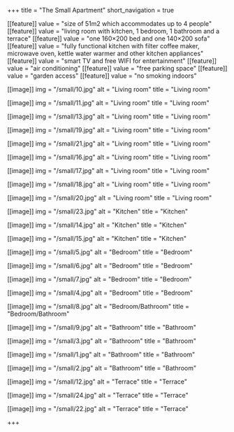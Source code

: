 +++
title = "The Small Apartment"
short_navigation = true

[[feature]]
  value = "size of 51m2 which accommodates up to 4 people"
[[feature]]
  value = "living room with kitchen, 1 bedroom, 1 bathroom and a terrace"
[[feature]]
  value = "one 160×200 bed and one 140×200 sofa"
[[feature]]
  value = "fully functional kitchen with filter coffee maker, microwave oven, kettle water warmer and other kitchen appliances"
[[feature]]
  value = "smart TV and free WIFI for entertainment"
[[feature]]
  value = "air conditioning"
[[feature]]
  value = "free parking space"
[[feature]]
  value = "garden access"
[[feature]]
  value = "no smoking indoors"

[[image]]
  img = "/small/10.jpg"
  alt = "Living room"
  title = "Living room"

[[image]]
  img = "/small/11.jpg"
  alt = "Living room"
  title = "Living room"

[[image]]
  img = "/small/13.jpg"
  alt = "Living room"
  title = "Living room"

[[image]]
  img = "/small/19.jpg"
  alt = "Living room"
  title = "Living room"

[[image]]
  img = "/small/21.jpg"
  alt = "Living room"
  title = "Living room"

[[image]]
  img = "/small/16.jpg"
  alt = "Living room"
  title = "Living room"

[[image]]
  img = "/small/17.jpg"
  alt = "Living room"
  title = "Living room"

[[image]]
  img = "/small/18.jpg"
  alt = "Living room"
  title = "Living room"

[[image]]
  img = "/small/20.jpg"
  alt = "Living room"
  title = "Living room"

[[image]]
  img = "/small/23.jpg"
  alt = "Kitchen"
  title = "Kitchen"

[[image]]
  img = "/small/14.jpg"
  alt = "Kitchen"
  title = "Kitchen"

[[image]]
  img = "/small/15.jpg"
  alt = "Kitchen"
  title = "Kitchen"

[[image]]
  img = "/small/5.jpg"
  alt = "Bedroom"
  title = "Bedroom"

[[image]]
  img = "/small/6.jpg"
  alt = "Bedroom"
  title = "Bedroom"

[[image]]
  img = "/small/7.jpg"
  alt = "Bedroom"
  title = "Bedroom"

[[image]]
  img = "/small/4.jpg"
  alt = "Bedroom"
  title = "Bedroom"

[[image]]
  img = "/small/8.jpg"
  alt = "Bedroom/Bathroom"
  title = "Bedroom/Bathroom"

[[image]]
  img = "/small/9.jpg"
  alt = "Bathroom"
  title = "Bathroom"

[[image]]
  img = "/small/3.jpg"
  alt = "Bathroom"
  title = "Bathroom"

[[image]]
  img = "/small/1.jpg"
  alt = "Bathroom"
  title = "Bathroom"

[[image]]
  img = "/small/2.jpg"
  alt = "Bathroom"
  title = "Bathroom"

[[image]]
  img = "/small/12.jpg"
  alt = "Terrace"
  title = "Terrace"

[[image]]
  img = "/small/24.jpg"
  alt = "Terrace"
  title = "Terrace"

[[image]]
  img = "/small/22.jpg"
  alt = "Terrace"
  title = "Terrace"

+++

